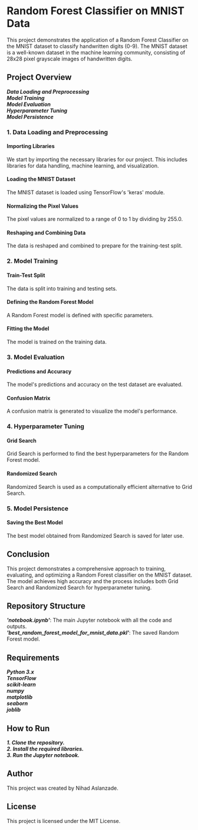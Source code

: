 # Random Forest Classifier on MNIST Data

This project demonstrates the application of a Random Forest Classifier on the MNIST dataset to classify handwritten digits (0-9). The MNIST dataset is a well-known dataset in the machine learning community, consisting of 28x28 pixel grayscale images of handwritten digits.

## Project Overview
___Data Loading and Preprocessing___
<br>
___Model Training___
<br>
___Model Evaluation___
<br>
___Hyperparameter Tuning___
<br>
___Model Persistence___
<br>
### 1. Data Loading and Preprocessing
#### Importing Libraries
We start by importing the necessary libraries for our project. This includes libraries for data handling, machine learning, and visualization.
#### Loading the MNIST Dataset
The MNIST dataset is loaded using TensorFlow's 'keras' module.
#### Normalizing the Pixel Values
The pixel values are normalized to a range of 0 to 1 by dividing by 255.0.
#### Reshaping and Combining Data
The data is reshaped and combined to prepare for the training-test split.

### 2. Model Training
#### Train-Test Split
The data is split into training and testing sets.
#### Defining the Random Forest Model
A Random Forest model is defined with specific parameters.
#### Fitting the Model
The model is trained on the training data.

### 3. Model Evaluation
#### Predictions and Accuracy
The model's predictions and accuracy on the test dataset are evaluated.
#### Confusion Matrix
A confusion matrix is generated to visualize the model's performance.

### 4. Hyperparameter Tuning
#### Grid Search
Grid Search is performed to find the best hyperparameters for the Random Forest model.
#### Randomized Search
Randomized Search is used as a computationally efficient alternative to Grid Search.

### 5. Model Persistence
#### Saving the Best Model
The best model obtained from Randomized Search is saved for later use.


## Conclusion
This project demonstrates a comprehensive approach to training, evaluating, and optimizing a Random Forest classifier on the MNIST dataset. The model achieves high accuracy and the process includes both Grid Search and Randomized Search for hyperparameter tuning.

## Repository Structure
___'notebook.ipynb'___: The main Jupyter notebook with all the code and outputs.
<br>
___'best_random_forest_model_for_mnist_data.pkl'___: The saved Random Forest model.
<br>
## Requirements
___Python 3.x___
<br>
___TensorFlow___
<br>
___scikit-learn___
<br>
___numpy___
<br>
___matplotlib___
<br>
___seaborn___
<br>
___joblib___
<br>
## How to Run
___1. Clone the repository.___
<br>
___2. Install the required libraries.___
<br>
___3. Run the Jupyter notebook.___
<br>
## Author
This project was created by Nihad Aslanzade.

## License
This project is licensed under the MIT License.
